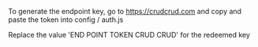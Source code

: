To generate the endpoint key, go to https://crudcrud.com and copy and paste the token into config / auth.js

Replace the value 'END POINT TOKEN CRUD CRUD' for the redeemed key
